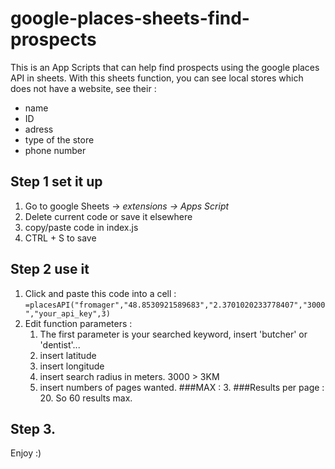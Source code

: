 # google-places-sheets-find-prospects
This is an App Scripts that can help find prospects using the google places API in sheets.
With this sheets function, you can see local stores which does not have a website, see their :
- name
- ID
- adress
- type of the store
- phone number
## Step 1 set it up
1. Go to google Sheets -> *extensions -> Apps Script*
2. Delete current code or save it elsewhere
3. copy/paste code in index.js
4. CTRL + S to save

## Step 2 use it 
1. Click and paste this code into a cell :
`=placesAPI("fromager","48.8530921589683","2.3701020233778407","3000","your_api_key",3)`
2. Edit function parameters :
    1. The first parameter is your searched keyword, insert 'butcher' or 'dentist'...
    2. insert latitude
    3. insert longitude
    4. insert search radius in meters. 3000 > 3KM
    5. insert numbers of pages wanted.
        ###MAX : 3.
        ###Results per page : 20. So 60 results max.

## Step 3.
Enjoy :)